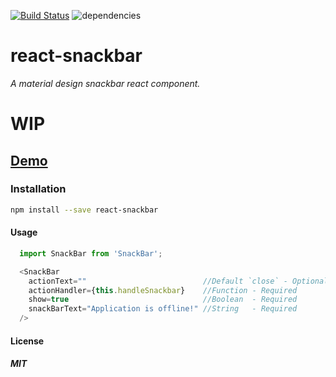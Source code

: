 [![Build Status](https://travis-ci.org/gokulkrishh/react-snackbar.svg?branch=master)](https://travis-ci.org/gokulkrishh/react-snackbar)  ![dependencies](https://david-dm.org/gokulkrishh/react-snackbar.svg)
# react-snackbar

*A material design snackbar react component.*

# WIP

## [Demo]()

### Installation

```sh
npm install --save react-snackbar
```

#### Usage

```js
  import SnackBar from 'SnackBar';

  <SnackBar
    actionText=""                          //Default `close` - Optional
    actionHandler={this.handleSnackbar}    //Function - Required
    show=true                              //Boolean  - Required
    snackBarText="Application is offline!" //String   - Required
  />
```

#### License

##### MIT
